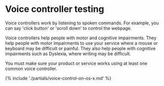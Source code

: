 # Voice controller testing

Voice controllers work by listening to spoken commands. For example, you can say 'click button' or 'scroll down' to control the webpage. 

Voice controllers help people with motor and cognitive impairments. They help people with motor impairments to use your service where a mouse or keyboard may be difficult or painful. They also help people with cognitive impairments such as Dyslexia, where writing may be difficult. 

You must make sure your product or service works using at least one common voice controller.

{% include './partials/voice-control-on-os-x.md' %}